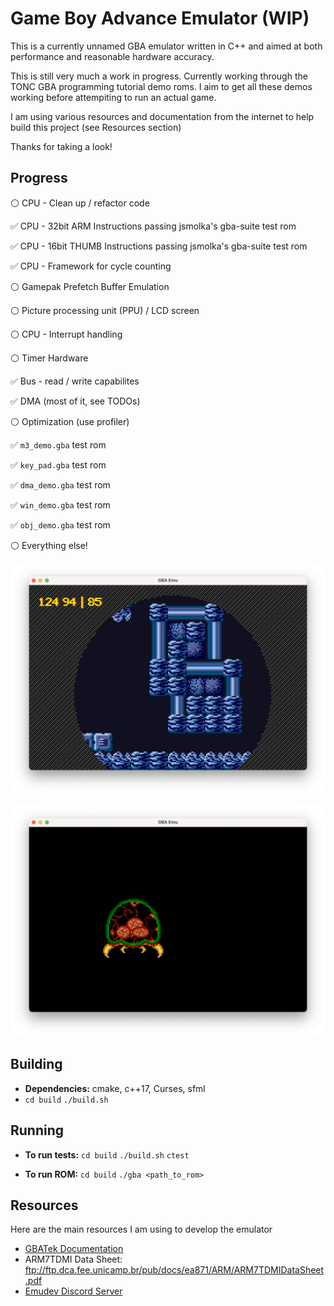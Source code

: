 # Game Boy Advance Emulator (WIP)

This is a currently unnamed GBA emulator written in C++ and aimed at both performance and reasonable hardware accuracy. 

This is still very much a work in progress. Currently working through the TONC GBA programming tutorial demo roms. I aim to get all these demos working before attempiting to run an actual game.

I am using various resources and documentation from the internet to help build this project (see Resources section)

Thanks for taking a look!

## Progress
:white_circle:  CPU - Clean up / refactor code

:white_check_mark: CPU - 32bit ARM Instructions passing jsmolka's gba-suite test rom

:white_check_mark:  CPU - 16bit THUMB Instructions passing jsmolka's gba-suite test rom

:white_check_mark:  CPU - Framework for cycle counting 

:white_circle: Gamepak Prefetch Buffer Emulation

:white_circle: Picture processing unit (PPU) / LCD screen

:white_circle: CPU - Interrupt handling

:white_circle: Timer Hardware

:white_check_mark: Bus - read / write capabilites

:white_check_mark: DMA (most of it, see TODOs)

:white_circle: Optimization (use profiler)

:white_check_mark: `m3_demo.gba` test rom 

:white_check_mark: `key_pad.gba` test rom

:white_check_mark: `dma_demo.gba` test rom

:white_check_mark: `win_demo.gba` test rom

:white_check_mark: `obj_demo.gba` test rom

:white_circle: Everything else!


![Alt text](media/dma_demo.png?raw=true "Running TONC's dma demo")

![Alt text](media/obj_demo.png?raw=true "Running TONC's obj demo")

## Building 
* **Dependencies:** cmake, c++17, Curses, sfml
* `cd build` `./build.sh`

## Running
* **To run tests:** `cd build` `./build.sh` `ctest`

* **To run ROM:** `cd build` `./gba <path_to_rom>`


## Resources

Here are the main resources I am using to develop the emulator

* [GBATek Documentation](https://problemkaputt.de/gbatek.htm#armcpureference)
* ARM7TDMI Data Sheet: ftp://ftp.dca.fee.unicamp.br/pub/docs/ea871/ARM/ARM7TDMIDataSheet.pdf
* [Emudev Discord Server](https://discord.gg/xxkAe5xm)

